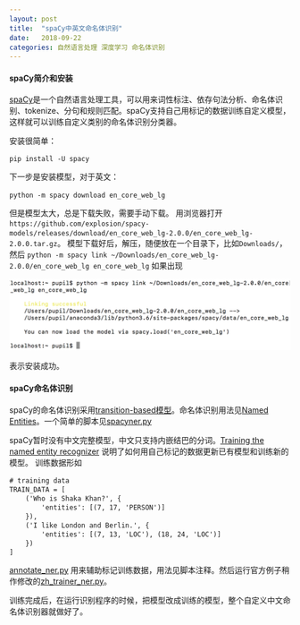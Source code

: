 ```yaml
---
layout: post
title:  "spaCy中英文命名体识别"
date:   2018-09-22
categories: 自然语言处理 深度学习 命名体识别
---
```




#### spaCy简介和安装
[spaCy](https://spacy.io/)是一个自然语言处理工具，可以用来词性标注、依存句法分析、命名体识别、tokenize、分句和规则匹配。spaCy支持自己用标记的数据训练自定义模型，这样就可以训练自定义类别的命名体识别分类器。

安装很简单：

```
pip install -U spacy
```

下一步是安装模型，对于英文：

`python -m spacy download en_core_web_lg`

但是模型太大，总是下载失败，需要手动下载。
用浏览器打开`https://github.com/explosion/spacy-models/releases/download/en_core_web_lg-2.0.0/en_core_web_lg-2.0.0.tar.gz`。
模型下载好后，解压，随便放在一个目录下，比如`Downloads/`，然后
`python -m spacy link ~/Downloads/en_core_web_lg-2.0.0/en_core_web_lg en_core_web_lg`
如果出现

![实验结果树状图](https://raw.githubusercontent.com/NLPpupil/markdown-images/master/spacy.png)

表示安装成功。

#### spaCy命名体识别
spaCy的命名体识别采用[transition-based模型](https://nlppupil.github.io/%E8%87%AA%E7%84%B6%E8%AF%AD%E8%A8%80%E5%A4%84%E7%90%86/%E6%B7%B1%E5%BA%A6%E5%AD%A6%E4%B9%A0/2018/09/22/Transition-based%E5%91%BD%E5%90%8D%E4%BD%93%E8%AF%86%E5%88%AB.html)。命名体识别用法见[Named Entities](https://spacy.io/usage/linguistic-features#section-named-entities)。一个简单的脚本见[spacyner.py](https://github.com/NLPpupil/spaCy_NER/blob/master/spacyner.py)

spaCy暂时没有中文完整模型，中文只支持内嵌结巴的分词。[Training the named entity recognizer](https://spacy.io/usage/training#section-ner) 说明了如何用自己标记的数据更新已有模型和训练新的模型。
训练数据形如

```
# training data
TRAIN_DATA = [
    ('Who is Shaka Khan?', {
        'entities': [(7, 17, 'PERSON')]
    }),
    ('I like London and Berlin.', {
        'entities': [(7, 13, 'LOC'), (18, 24, 'LOC')]
    })
]
```
[annotate\_ner.py](https://github.com/NLPpupil/spaCy_NER/blob/master/annotate_ner.py) 用来辅助标记训练数据，用法见脚本注释。然后运行官方例子稍作修改的[zh\_trainer\_ner.py](https://github.com/NLPpupil/spaCy_NER/blob/master/zh_trainer_ner.py)。

训练完成后，在运行识别程序的时候，把模型改成训练的模型，整个自定义中文命名体识别器就做好了。

